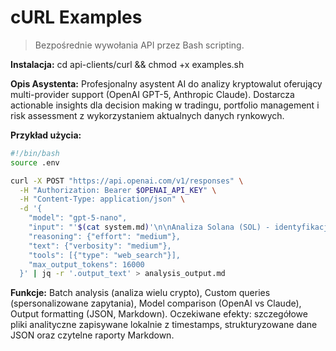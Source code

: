 ﻿# cURL Examples

> Bezpośrednie wywołania API przez Bash scripting.

**Instalacja:** cd api-clients/curl && chmod +x examples.sh

**Opis Asystenta:** Profesjonalny asystent AI do analizy kryptowalut oferujący multi-provider support (OpenAI GPT-5, Anthropic Claude). Dostarcza actionable insights dla decision making w tradingu, portfolio management i risk assessment z wykorzystaniem aktualnych danych rynkowych.

**Przykład użycia:**
```bash
#!/bin/bash
source .env

curl -X POST "https://api.openai.com/v1/responses" \
  -H "Authorization: Bearer $OPENAI_API_KEY" \
  -H "Content-Type: application/json" \
  -d '{
    "model": "gpt-5-nano",
    "input": "'$(cat system.md)'\n\nAnaliza Solana (SOL) - identyfikacja optymalnych punktów wejścia na podstawie wskaźników technicznych i momentum rynkowego.",
    "reasoning": {"effort": "medium"},
    "text": {"verbosity": "medium"},
    "tools": [{"type": "web_search"}],
    "max_output_tokens": 16000
  }' | jq -r '.output_text' > analysis_output.md
```
**Funkcje:** Batch analysis (analiza wielu crypto), Custom queries (spersonalizowane zapytania), Model comparison (OpenAI vs Claude), Output formatting (JSON, Markdown). Oczekiwane efekty: szczegółowe pliki analityczne zapisywane lokalnie z timestamps, strukturyzowane dane JSON oraz czytelne raporty Markdown.
